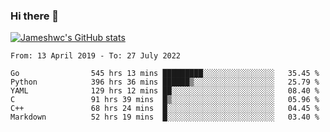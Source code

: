 ### Hi there 👋

[![Jameshwc's GitHub stats](https://github-readme-stats.vercel.app/api?username=jameshwc)](https://github.com/anuraghazra/github-readme-stats)

<!--START_SECTION:waka-->

```text
From: 13 April 2019 - To: 27 July 2022

Go                545 hrs 13 mins █████████░░░░░░░░░░░░░░░░   35.45 %
Python            396 hrs 36 mins ██████▒░░░░░░░░░░░░░░░░░░   25.79 %
YAML              129 hrs 12 mins ██░░░░░░░░░░░░░░░░░░░░░░░   08.40 %
C                 91 hrs 39 mins  █▒░░░░░░░░░░░░░░░░░░░░░░░   05.96 %
C++               68 hrs 24 mins  █░░░░░░░░░░░░░░░░░░░░░░░░   04.45 %
Markdown          52 hrs 19 mins  █░░░░░░░░░░░░░░░░░░░░░░░░   03.40 %
```

<!--END_SECTION:waka-->